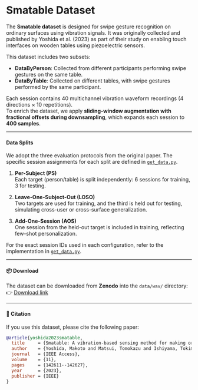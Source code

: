 # Smatable Dataset

The **Smatable dataset** is designed for swipe gesture recognition on ordinary surfaces using vibration signals. It was originally collected and published by Yoshida et al. (2023) as part of their study on enabling touch interfaces on wooden tables using piezoelectric sensors.

This dataset includes two subsets:

- **DataByPerson**: Collected from different participants performing swipe gestures on the same table.  
- **DataByTable**: Collected on different tables, with swipe gestures performed by the same participant.  

Each session contains 40 multichannel vibration waveform recordings (4 directions × 10 repetitions).  
To enrich the dataset, we apply **sliding-window augmentation with fractional offsets during downsampling**, which expands each session to **400 samples**.

---

####  Data Splits

We adopt the three evaluation protocols from the original paper. The specific session assignments for each split are defined in [`get_data.py`](./get_data.py).

1. **Per-Subject (PS)**  
   Each target (person/table) is split independently: 6 sessions for training, 3 for testing.

2. **Leave-One-Subject-Out (LOSO)**  
   Two targets are used for training, and the third is held out for testing, simulating cross-user or cross-surface generalization.

3. **Add-One-Session (AOS)**  
   One session from the held-out target is included in training, reflecting few-shot personalization.

For the exact session IDs used in each configuration, refer to the implementation in [`get_data.py`](./get_data.py).

---

####  📦 Download

The dataset can be downloaded from **Zenodo** into the `data/wav/` directory:  
👉 [Download link](https://zenodo.org/records/17275491)

---

####  📄 Citation

If you use this dataset, please cite the following paper:

```bibtex
@article{yoshida2023smatable,
  title     = {Smatable: A vibration-based sensing method for making ordinary tables touch-interfaces},
  author    = {Yoshida, Makoto and Matsui, Tomokazu and Ishiyama, Tokimune and Fujimoto, Manato and Suwa, Hirohiko and Yasumoto, Keiichi},
  journal   = {IEEE Access},
  volume    = {11},
  pages     = {142611--142627},
  year      = {2023},
  publisher = {IEEE}
}
```